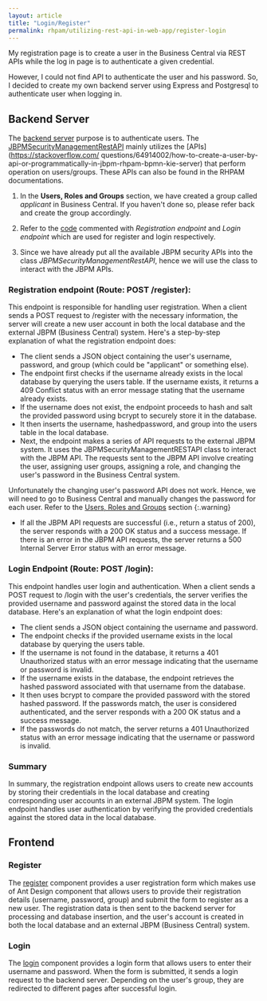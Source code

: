 ```yaml
---
layout: article
title: "Login/Register"
permalink: rhpam/utilizing-rest-api-in-web-app/register-login
---
```


My registration page is to create a user in the Business Central via REST APIs while the log in page is to authenticate a given credential.

However, I could not find API to authenticate the user and his password. So, I decided to create my own backend server using Express and Postgresql to authenticate user when logging in.

## Backend Server

The [backend server](https://github.com/zm-l/rhpam-demo/tree/main/my-app/server) purpose is to authenticate users. The [JBPMSecurityManagementRestAPI](https://github.com/zm-l/rhpam-demo/blob/main/my-app/server/JBPMSecurityManagementRESTAPI.ts) mainly utilizes the [APIs](https://stackoverflow.com/ questions/64914002/how-to-create-a-user-by-api-or-programmatically-in-jbpm-rhpam-bpmn-kie-server) that perform operation on users/groups. These APIs can also be found in the RHPAM documentations.

1. In the **Users, Roles and Groups** section, we have created a group called _applicant_ in Business Central. If you haven't done so, please refer back and create the group accordingly.

2. Refer to the [code](https://github.com/zm-l/rhpam-demo/blob/main/my-app/server/server.ts) commented with _Registration endpoint_ and _Login endpoint_ which are used for register and login respectively.

3. Since we have already put all the available JBPM security APIs into the class _JBPMSecurityManagementRestAPI_, hence we will use the class to interact with the JBPM APIs.

### Registration endpoint (Route: POST /register):

This endpoint is responsible for handling user registration. When a client sends a POST request to /register with the necessary information, the server will create a new user account in both the local database and the external JBPM (Business Central) system. Here's a step-by-step explanation of what the registration endpoint does:

- The client sends a JSON object containing the user's username, password, and group (which could be "applicant" or something else).
- The endpoint first checks if the username already exists in the local database by querying the users table. If the username exists, it returns a 409 Conflict status with an error message stating that the username already exists.
- If the username does not exist, the endpoint proceeds to hash and salt the provided password using bcrypt to securely store it in the database.
- It then inserts the username, hashedpassword, and group into the users table in the local database.
- Next, the endpoint makes a series of API requests to the external JBPM system. It uses the JBPMSecurityManagementRESTAPI class to interact with the JBPM API. The requests sent to the JBPM API involve creating the user, assigning user groups, assigning a role, and changing the user's password in the Business Central system.

Unfortunately the changing user's password API does not work. Hence, we will need to go to Business Central and manually changes the password for each user. Refer to the [Users, Roles and Groups](https://zm-l.github.io/rhpam/job-portal/users-roles-and-groups) section
{:.warning}

- If all the JBPM API requests are successful (i.e., return a status of 200), the server responds with a 200 OK status and a success message. If there is an error in the JBPM API requests, the server returns a 500 Internal Server Error status with an error message.

### Login Endpoint (Route: POST /login):

This endpoint handles user login and authentication. When a client sends a POST request to /login with the user's credentials, the server verifies the provided username and password against the stored data in the local database. Here's an explanation of what the login endpoint does:

- The client sends a JSON object containing the username and password.
- The endpoint checks if the provided username exists in the local database by querying the users table.
- If the username is not found in the database, it returns a 401 Unauthorized status with an error message indicating that the username or password is invalid.
- If the username exists in the database, the endpoint retrieves the hashed password associated with that username from the database.
- It then uses bcrypt to compare the provided password with the stored hashed password. If the passwords match, the user is considered authenticated, and the server responds with a 200 OK status and a success message.
- If the passwords do not match, the server returns a 401 Unauthorized status with an error message indicating that the username or password is invalid.

### Summary

In summary, the registration endpoint allows users to create new accounts by storing their credentials in the local database and creating corresponding user accounts in an external JBPM system. The login endpoint handles user authentication by verifying the provided credentials against the stored data in the local database.

## Frontend

### Register

The [register](https://github.com/zm-l/rhpam-demo/blob/main/my-app/client/src/pages/Register.tsx) component provides a user registration form which makes use of Ant Design component that allows users to provide their registration details (username, password, group) and submit the form to register as a new user. The registration data is then sent to the backend server for processing and database insertion, and the user's account is created in both the local database and an external JBPM (Business Central) system.

### Login

The [login](https://github.com/zm-l/rhpam-demo/blob/main/my-app/client/src/pages/Login.tsx) component provides a login form that allows users to enter their username and password. When the form is submitted, it sends a login request to the backend server. Depending on the user's group, they are redirected to different pages after successful login.
